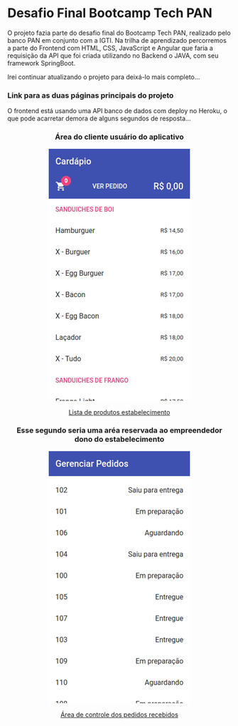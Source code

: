 <h1 algin='center'>Desafio Final Bootcamp Tech PAN</h1>

  <p>O projeto fazia parte do desafio final do Bootcamp Tech PAN, realizado pelo banco PAN em conjunto com a IGTI. Na trilha de aprendizado percorremos a parte do Frontend com HTML, CSS, JavaScript e Angular que faria a requisição da API que foi criada utilizando no Backend o JAVA, com seu framework SpringBoot.</p>
  <p>Irei continuar atualizando o projeto para deixá-lo mais completo...</p>


<h3>Link para as duas páginas principais do projeto</h3>

  O frontend está usando uma API banco de dados com deploy no Heroku, o que pode acarretar demora de alguns segundos de resposta...

<h3 align='center'>Área do cliente usuário do aplicativo</h3>

<p align='center'><a href='https://basic-project-delivery.vercel.app/cardapio'><img src='https://github.com/pauloricardoma/basicProject-delivery/blob/main/src/assets/cardapio-cliente.gif?raw=true'></a></p>

<p align='center'><a href='https://basic-project-delivery.vercel.app/cardapio'>Lista de produtos estabelecimento</a></p>

<h3 align='center'>Esse segundo seria uma aréa reservada ao empreendedor dono do estabelecimento</h3>

<p align='center'><a href='https://basic-project-delivery.vercel.app/pedidos'><img src='https://github.com/pauloricardoma/basicProject-delivery/blob/main/src/assets/pedidos-empreendedor.gif?raw=true'></a></p>

<p align='center'><a href='https://basic-project-delivery.vercel.app/pedidos'>Área de controle dos pedidos recebidos</a></p>
